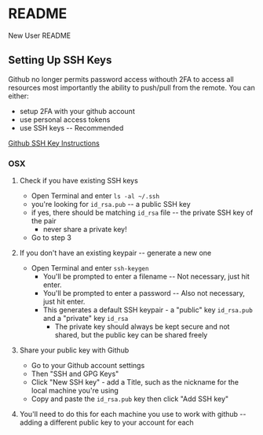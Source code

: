 # README
New User README

## Setting Up SSH Keys
Github no longer permits password access withouth 2FA to access all resources
most importantly the ability to push/pull from the remote. 
You can either:
- setup 2FA with your github account
- use personal access tokens
- use SSH keys -- Recommended 

[Github SSH Key Instructions](https://docs.github.com/en/github/authenticating-to-github/connecting-to-github-with-ssh)

### OSX
1. Check if you have existing SSH keys
	- Open Terminal and enter `ls -al ~/.ssh`
	- you're looking for `id_rsa.pub` -- a public SSH key
	- if yes, there should be matching `id_rsa` file -- the private SSH key of the pair
		* never share a private key!	
	- Go to step 3

2. If you don't have an existing keypair -- generate a new one
	- Open Terminal and enter `ssh-keygen`
		- You'll be prompted to enter a filename -- Not necessary, just hit enter. 
		- You'll be prompted to enter a password -- Also not necessary, just hit enter.
		- This generates a default SSH keypair - a "public" key `id_rsa.pub` and a "private" key `id_rsa`  
	 		- The private key should always be kept secure and not shared, but the public key can be shared freely 

3. Share your public key with Github
	- Go to your Github account settings
	- Then "SSH and GPG Keys"
	- Click "New SSH key" - add a Title, such as the nickname for the local machine you're using  
	- Copy and paste the `id_rsa.pub` key then click "Add SSH key"

4. You'll need to do this for each machine you use to work with github -- adding a different public key to your account for each
